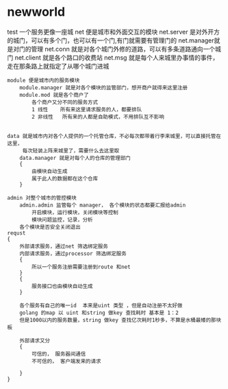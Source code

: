 # newworld
test
	一个服务更像一座城
	net 便是城市和外面交互的模块
		net.server 是对外开方的城门，可以有多个门，也可以有一个门,有门就需要有管理门的
		net.manager就是对门的管理
		net.conn 就是对各个城门外修的道路，可以有多条道路通向一个城门
		net.client 就是各个路口的收费站
		net.msg 就是每个人来城里办事情的事件，走在那条路上就指定了从哪个城门进城
	
	module 便是城市内的服务模块
		module.manager 就是对各个模块的监管部门，想开商户就得来这里注册
		module.mod 就是各个商户了
			各个商户又分不同的服务方式
			1 线性  	所有来这里请求服务的人，都要排队
			2 非线性	所有来的人都是自助模式，不用排队互不影响
	
		
	data 就是城市内对各个人提供的一个托管仓库，不必每次都带着行李来城里，可以直接托管在这里，
		 每次轻装上阵来城里了，需要什么去这里取
		data.manager 就是对每个人的仓库的管理部门
		{
			由模块自动生成
			属于此人的数据都在这个仓库
		}
	
	admin 对整个城市的管控模块
		admin.admin 监管每个 manager， 各个模块的状态都要汇报给admin 
			开启模块，运行模块，关闭模块等控制
			模块问题监控，记录，分析
		各个模块是否安全关闭退出
	requst
	{
		外部请求服务，通过net 筛选绑定服务
		内部请求服务，通过processor 筛选绑定服务
		{
			所以一个服务注册需要注册到route 和net
		}
		{
			服务接口也由模块自动生成
		}
		
		各个服务有自己的唯一id  本来是uint 类型 ，但是自动注册不太好做
		golang 的map 以 uint 和string 做key 查找耗时 基本是 1：2
		但是1000以内的服务数量，string 做key 查找亿次耗时1秒多，不算是水桶最矮的那块板
		
		外部请求又分
		{
			可信的， 服务器间通信
			不可信的， 客户端发来的请求
			
		}
	}